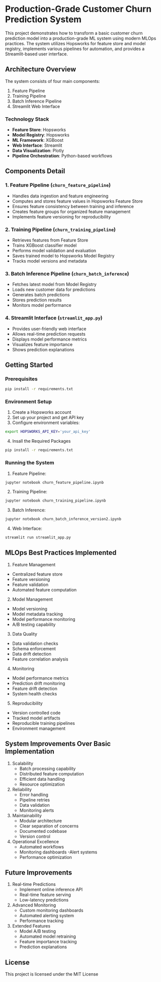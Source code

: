 # Production-Grade Customer Churn Prediction System

This project demonstrates how to transform a basic customer churn prediction model into a production-grade ML system using modern MLOps practices. The system utilizes Hopsworks for feature store and model registry, implements various pipelines for automation, and provides a Streamlit-based user interface.

## Architecture Overview

The system consists of four main components:
1. Feature Pipeline
2. Training Pipeline
3. Batch Inference Pipeline
4. Streamlit Web Interface

### Technology Stack
- **Feature Store**: Hopsworks
- **Model Registry**: Hopsworks
- **ML Framework**: XGBoost
- **Web Interface**: Streamlit
- **Data Visualization**: Plotly
- **Pipeline Orchestration**: Python-based workflows

## Components Detail

### 1. Feature Pipeline (`churn_feature_pipeline`)
- Handles data ingestion and feature engineering
- Computes and stores feature values in Hopsworks Feature Store
- Ensures feature consistency between training and inference
- Creates feature groups for organized feature management
- Implements feature versioning for reproducibility

### 2. Training Pipeline (`churn_training_pipeline`)
- Retrieves features from Feature Store
- Trains XGBoost classifier model
- Performs model validation and evaluation
- Saves trained model to Hopsworks Model Registry
- Tracks model versions and metadata

### 3. Batch Inference Pipeline (`churn_batch_inference`)
- Fetches latest model from Model Registry
- Loads new customer data for predictions
- Generates batch predictions
- Stores prediction results
- Monitors model performance

### 4. Streamlit Interface (`streamlit_app.py`)
- Provides user-friendly web interface
- Allows real-time prediction requests
- Displays model performance metrics
- Visualizes feature importance
- Shows prediction explanations

## **Getting Started**

### **Prerequisites**
```sh
pip install -r requirements.txt
```

### **Environment Setup**
1. Create a Hopsworks account
2. Set up your project and get API key
3. Configure environment variables:

```sh
export HOPSWORKS_API_KEY='your_api_key'
```

4. Insall the Required Packages
```sh
pip install -r requirements.txt
```


### **Running the System**
1. Feature Pipeline:

```sh
jupyter notebook churn_feature_pipeline.ipynb
```

2. Training Pipeline:

```sh
jupyter notebook churn_training_pipeline.ipynb
```

3. Batch Inference:

```sh
jupyter notebook churn_batch_inference_version2.ipynb
```

4. Web Interface:

```sh
streamlit run streamlit_app.py
```

## **MLOps Best Practices Implemented**

1. Feature Management
- Centralized feature store
- Feature versioning
- Feature validation
- Automated feature computation

2. Model Management
- Model versioning
- Model metadata tracking
- Model performance monitoring
- A/B testing capability

3. Data Quality
- Data validation checks
- Schema enforcement
- Data drift detection
- Feature correlation analysis

4. Monitoring
- Model performance metrics
- Prediction drift monitoring
- Feature drift detection
- System health checks

5. Reproducibility
- Version controlled code
- Tracked model artifacts
- Reproducible training pipelines
- Environment management


## **System Improvements Over Basic Implementation**

1. Scalability
    - Batch processing capability
    - Distributed feature computation
    - Efficient data handling
    - Resource optimization
2. Reliability
    - Error handling
    - Pipeline retries
    - Data validation
    - Monitoring alerts
3. Maintainability
    - Modular architecture
    - Clear separation of concerns
    - Documented codebase
    - Version control
4. Operational Excellence
    - Automated workflows
    - Monitoring dashboards
    -Alert systems
    - Performance optimization

## **Future Improvements**

1. Real-time Predictions
    - Implement online inference API
    - Real-time feature serving
    - Low-latency predictions
2. Advanced Monitoring
    - Custom monitoring dashboards
    - Automated alerting system
    - Performance tracking
3. Extended Features
    - Model A/B testing
    - Automated model retraining
    - Feature importance tracking
    - Prediction explanations

## **License**
This project is licensed under the MIT License